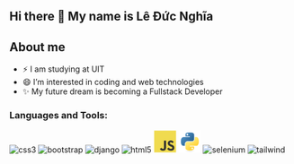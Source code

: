 ## Hi there 👋 My name is Lê Đức Nghĩa
## About me
- ⚡ I am studying at UIT
- 😄 I’m interested in coding and web technologies
- ✨ My future dream is becoming a Fullstack Developer

<h3 align="left">Languages and Tools:</h3>
<p align="left">  <img src="https://cdn.jsdelivr.net/gh/devicons/devicon@latest/icons/css3/css3-original.svg" alt="css3" width="40" height="40"/> <img src="https://cdn.jsdelivr.net/gh/devicons/devicon@latest/icons/bootstrap/bootstrap-original.svg" alt="bootstrap" width="40" height="40"/> <img src="https://cdn.worldvectorlogo.com/logos/django.svg" alt="django" width="40" height="40"/> <img src="https://cdn.jsdelivr.net/gh/devicons/devicon@latest/icons/html5/html5-original.svg" alt="html5" width="40" height="40"/> <img src="https://raw.githubusercontent.com/devicons/devicon/master/icons/javascript/javascript-original.svg" alt="javascript" width="40" height="40"/> <img src="https://raw.githubusercontent.com/devicons/devicon/master/icons/python/python-original.svg" alt="python" width="40" height="40"/> <img src="https://raw.githubusercontent.com/detain/svg-logos/780f25886640cef088af994181646db2f6b1a3f8/svg/selenium-logo.svg" alt="selenium" width="40" height="40"/> <img src="https://www.vectorlogo.zone/logos/tailwindcss/tailwindcss-icon.svg" alt="tailwind" width="40" height="40"/> </p>



